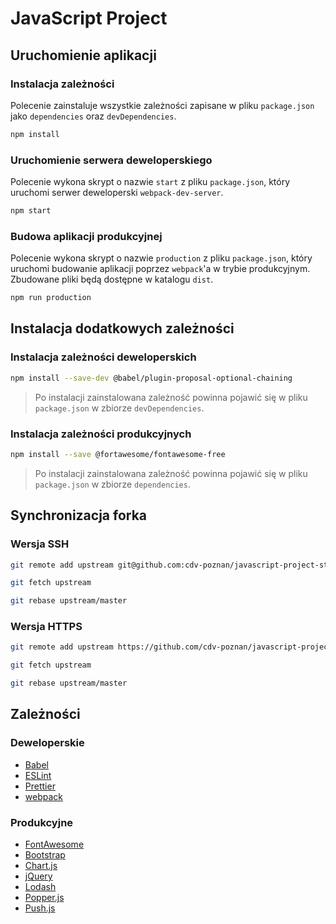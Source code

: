 # JavaScript Project


## Uruchomienie aplikacji

### Instalacja zależności

Polecenie zainstaluje wszystkie zależności zapisane w pliku `package.json` jako `dependencies` oraz `devDependencies`.

```bash
npm install
```

### Uruchomienie serwera deweloperskiego

Polecenie wykona skrypt o nazwie `start` z pliku `package.json`, który uruchomi serwer deweloperski `webpack-dev-server`.

```bash
npm start
```

### Budowa aplikacji produkcyjnej

Polecenie wykona skrypt o nazwie `production` z pliku `package.json`, który uruchomi budowanie aplikacji poprzez `webpack`'a w trybie produkcyjnym. Zbudowane pliki będą dostępne w katalogu `dist`.

```bash
npm run production
```

## Instalacja dodatkowych zależności

### Instalacja zależności deweloperskich

```bash
npm install --save-dev @babel/plugin-proposal-optional-chaining
```

> Po instalacji zainstalowana zależność powinna pojawić się w pliku `package.json` w zbiorze `devDependencies`.


### Instalacja zależności produkcyjnych
```bash
npm install --save @fortawesome/fontawesome-free
```

> Po instalacji zainstalowana zależność powinna pojawić się w pliku `package.json` w zbiorze `dependencies`.


## Synchronizacja forka

### Wersja SSH
```bash
git remote add upstream git@github.com:cdv-poznan/javascript-project-starter.git

git fetch upstream

git rebase upstream/master
```


### Wersja HTTPS
```bash
git remote add upstream https://github.com/cdv-poznan/javascript-project-starter.git

git fetch upstream

git rebase upstream/master
```


## Zależności

### Deweloperskie

* [Babel](https://babeljs.io)
* [ESLint](https://eslint.org)
* [Prettier](https://prettier.io)
* [webpack](https://webpack.js.org/)

### Produkcyjne

* [FontAwesome](https://fontawesome.com)
* [Bootstrap](https://getbootstrap.com)
* [Chart.js](https://www.chartjs.org)
* [jQuery](https://jquery.com)
* [Lodash](https://lodash.com)
* [Popper.js](https://popper.js.org)
* [Push.js](https://pushjs.org)
